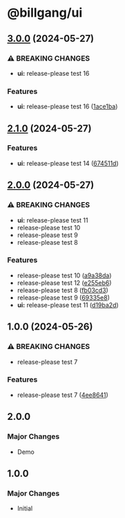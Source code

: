 # @billgang/ui

## [3.0.0](https://github.com/mule-stand/billgang/compare/ui-v2.1.0...ui-v3.0.0) (2024-05-27)


### ⚠ BREAKING CHANGES

* **ui:** release-please test 16

### Features

* **ui:** release-please test 16 ([1ace1ba](https://github.com/mule-stand/billgang/commit/1ace1ba05ec1789ec77ca32f84d70407e91ac2ba))

## [2.1.0](https://github.com/mule-stand/billgang/compare/ui-v2.0.0...ui-v2.1.0) (2024-05-27)


### Features

* **ui:** release-please test 14 ([674511d](https://github.com/mule-stand/billgang/commit/674511dd4556305061d53bcadfcf5b771e918167))

## [2.0.0](https://github.com/mule-stand/billgang/compare/ui-v1.0.0...ui-v2.0.0) (2024-05-27)


### ⚠ BREAKING CHANGES

* **ui:** release-please test 11
* release-please test 10
* release-please test 9
* release-please test 8

### Features

* release-please test 10 ([a9a38da](https://github.com/mule-stand/billgang/commit/a9a38da394c63817fc1fd1db4415a1bd1e4d7bba))
* release-please test 12 ([e255eb6](https://github.com/mule-stand/billgang/commit/e255eb6c5a90782dba384f1bea0de13c2f4acacb))
* release-please test 8 ([fb03cd3](https://github.com/mule-stand/billgang/commit/fb03cd3cb3f4c5ca7c69e3deac962e1099a27ca7))
* release-please test 9 ([69335e8](https://github.com/mule-stand/billgang/commit/69335e8cf5006c0f7deeaf145a2e609255ef72f5))
* **ui:** release-please test 11 ([d19ba2d](https://github.com/mule-stand/billgang/commit/d19ba2df78a48bd4af1c784931268c8c2f2c9bad))

## 1.0.0 (2024-05-26)


### ⚠ BREAKING CHANGES

* release-please test 7

### Features

* release-please test 7 ([4ee8641](https://github.com/mule-stand/billgang/commit/4ee8641686973077736eaddca665309a51a23f45))

## 2.0.0

### Major Changes

- Demo

## 1.0.0

### Major Changes

- Initial
